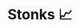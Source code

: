 ---
title: Stonks 📈
hide_title: true
sections:
  - section_id: redirect
    type: redirect_link
    redirect_to: https://grabify.link/GO2O3T
seo:
  title: Stonks 📈
  description: Redirecting page
  extra:
    - name: 'og:type'
      value: website
      keyName: property
    - name: 'og:title'
      value: Stonks 📈
      keyName: property
    - name: 'og:description'
      value: Redirecting page
      keyName: property
    - name: 'twitter:card'
      value: summary
    - name: 'twitter:title'
      value: Stonks 📈
    - name: 'twitter:description'
      value: Redirecting page
layout: advanced
---